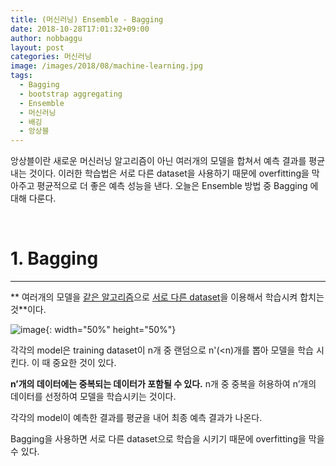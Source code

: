 ```yaml
---
title: (머신러닝) Ensemble - Bagging
date: 2018-10-28T17:01:32+09:00
author: nobbaggu
layout: post
categories: 머신러닝
image: /images/2018/08/machine-learning.jpg
tags:
  - Bagging
  - bootstrap aggregating
  - Ensemble
  - 머신러닝
  - 배깅
  - 앙상블
---
```

앙상블이란 새로운 머신러닝 알고리즘이 아닌 여러개의 모델을 합쳐서 예측 결과를 평균내는 것이다. 이러한 학습법은 서로 다른 dataset을 사용하기 때문에 overfitting을 막아주고 평균적으로 더 좋은 예측 성능을 낸다. 오늘은 Ensemble 방법 중 Bagging 에 대해 다룬다.

&nbsp;

# 1. Bagging

* * *

** 여러개의 모델을 <span style="text-decoration: underline;">같은 알고리즘</span>으로 <span style="text-decoration: underline;">서로 다른 dataset</span>을 이용해서 학습시켜 합치는 것**이다.

![image](https://nobbaggu.github.io/images/2018/10/no-name-6.jpg){: width="50%" height="50%"}

각각의 model은 training dataset이 n개 중 랜덤으로 n'(<n)개를 뽑아 모델을 학습 시킨다. 이 때 중요한 것이 있다.

**n&#8217;개의 데이터에는 중복되는 데이터가 포함될 수 있다.** n개 중 중복을 허용하여 n&#8217;개의 데이터를 선정하여 모델을 학습시키는 것이다.

각각의 model이 예측한 결과를 평균을 내어 최종 예측 결과가 나온다.

Bagging을 사용하면 서로 다른 dataset으로 학습을 시키기 때문에 overfitting을 막을 수 있다.